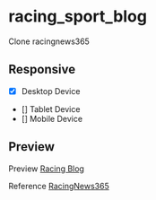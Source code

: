 # racing_sport_blog

Clone racingnews365

## Responsive
- [x] Desktop Device
- [] Tablet Device
- [] Mobile Device

## Preview

Preview [Racing Blog](https://64b3fc602922993cdb0679f9--benevolent-mochi-bc45c5.netlify.app/)

Reference [RacingNews365](https://racingnews365.com/)
